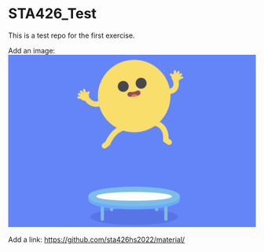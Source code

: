 # STA426_Test

This is a test repo for the first exercise.

Add an image:
![My animated logo](image.png)

Add a link:
https://github.com/sta426hs2022/material/

